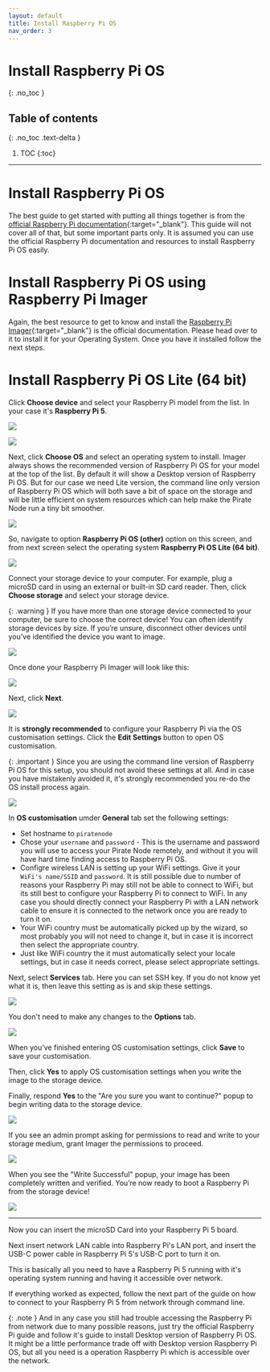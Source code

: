 ```yaml
---
layout: default
title: Install Raspberry Pi OS
nav_order: 3
---
```


# Install Raspberry Pi OS
{: .no_toc }

## Table of contents
{: .no_toc .text-delta }

1. TOC
{:toc}

---

# Install Raspberry Pi OS

The best guide to get started with putting all things together is from the [official Raspberry Pi documentation](https://www.raspberrypi.com/documentation/computers/getting-started.html){:target="_blank"}.
This guide will not cover all of that, but some important parts only. It is assumed you can use the official Raspberry Pi documentation and resources to install Raspberry Pi OS easily.

# Install Raspberry Pi OS using Raspberry Pi Imager

Again, the best resource to get to know and install the [Raspberry Pi Imager](https://www.raspberrypi.com/software/){:target="_blank"} is the official documentation. Please head over to it to install it for your Operating System. Once you have it installed follow the next steps.

# Install Raspberry Pi OS Lite (64 bit)

Click **Choose device** and select your Raspberry Pi model from the list. In your case it's **Raspberry Pi 5**.

![](/assets/images/install-os/01.png)

![](/assets/images/install-os/02.png)

Next, click **Choose OS** and select an operating system to install. Imager always shows the recommended version of Raspberry Pi OS for your model at the top of the list. By default it will show a Desktop version of Raspberry Pi OS. But for our case we need Lite version, the command line only version of Raspberry Pi OS which will both save a bit of space on the storage and will be little efficient on system resources which can help make the Pirate Node run a tiny bit smoother.

![](/assets/images/install-os/03.png)

So, navigate to option **Raspberry Pi OS (other)** option on this screen, and from next screen select the operating system **Raspberry Pi OS Lite (64 bit)**.

![](/assets/images/install-os/04.png)

Connect your storage device to your computer. For example, plug a microSD card in using an external or built-in SD card reader. Then, click **Choose storage** and select your storage device.

{: .warning }
If you have more than one storage device connected to your computer, be sure to choose the correct device! You can often identify storage devices by size. If you’re unsure, disconnect other devices until you’ve identified the device you want to image.

![](/assets/images/install-os/05.png)

Once done your Raspberry Pi Imager will look like this:

![](/assets/images/install-os/06.png)

Next, click **Next**.

![](/assets/images/install-os/07.png)

It is **strongly recommended** to configure your Raspberry Pi via the OS customisation settings. Click the **Edit Settings** button to open OS customisation.

{: .important }
Since you are using the command line version of Raspberry Pi OS for this setup, you should not avoid these settings at all. And in case you have mistakenly avoided it, it's strongly recommended you re-do the OS install process again.

![](/assets/images/install-os/08.png)

In **OS customisation** umder **General** tab set the following settings:

- Set hostname to `piratenode`
- Chose your `username` and `password` - This is the username and password you will use to access your Pirate Node remotely, and without it you will have hard time finding access to Raspberry Pi OS.
- Configre wireless LAN is setting up your WiFi settings. Give it your `WiFi's name/SSID` and `password`. It is still possible due to number of reasons your Raspberry Pi may still not be able to connect to WiFi, but its still best to configure your Raspberry Pi to connect to WiFi. In any case you should directly connect your Raspberry Pi with a LAN network cable to ensure it is connected to the network once you are ready to turn it on.
- Your WiFi country must be automatically picked up by the wizard, so most probably you will not need to change it, but in case it is incorrect then select the appropriate country.
- Just like WiFi country the it must automatically select your locale settings, but in case it needs correct, please select appropriate settings.

Next, select **Services** tab. Here you can set SSH key. If you do not know yet what it is, then leave this setting as is and skip these settings.

![](/assets/images/install-os/09.png)

You don't need to make any changes to the **Options** tab.

![](/assets/images/install-os/10.png)

When you’ve finished entering OS customisation settings, click **Save** to save your customisation.

Then, click **Yes** to apply OS customisation settings when you write the image to the storage device.

Finally, respond **Yes** to the "Are you sure you want to continue?" popup to begin writing data to the storage device.

![](/assets/images/install-os/11.png)

If you see an admin prompt asking for permissions to read and write to your storage medium, grant Imager the permissions to proceed.

![](/assets/images/install-os/12.png)

When you see the "Write Successful" popup, your image has been completely written and verified. You’re now ready to boot a Raspberry Pi from the storage device!

![](/assets/images/install-os/13.png)

---

Now you can insert the microSD Card into your Raspberry Pi 5 board.

Next insert network LAN cable into Raspberry Pi's LAN port, and insert the USB-C power cable in Raspberry Pi 5's USB-C port to turn it on.

This is basically all you need to have a Raspberry Pi 5 running with it's operating system running and having it accessible over network.

If everything worked as expected, follow the next part of the guide on how to connect to your Raspberry Pi 5 from network through command line.

{: .note }
And in any case you still had trouble accessing the Raspberry Pi from network due to many possible reasons, just try the official Raspberry Pi guide and follow it's guide to install Desktop version of Raspberry Pi OS. It might be a little performance trade off with Desktop version Raspberry Pi OS, but all you need is a operation Raspberry Pi which is accessible over the network.
